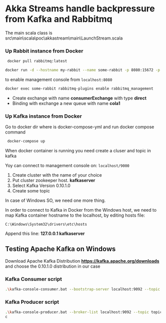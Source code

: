 # Akka Streams handle backpressure from Kafka and Rabbitmq

The main scala class is src\main\scala\poc\akkastream\main\LaunchStream.scala

### Up Rabbit instance from Docker

```bash
 docker pull rabbitmq:latest
 ```

 ```bash
docker run -d --hostname my-rabbit --name some-rabbit -p 8080:15672 -p 8081:5672 rabbitmq
```

to enable management console from `localhost:8080`

 ```bash
 docker exec some-rabbit rabbitmq-plugins enable rabbitmq_management
 ```

- Create exchange with name __consumerExchange__ with type __direct__
- Binding with exchange a new queue with name __cola1__

### Up Kafka instance from Docker

Go to docker dir where is docker-compose-yml and run docker compose command

```bash
 docker-compose up
 ```

When docker container is running you need create a cluser and topic in kafka

Yoy can connect to management console on: `localhost/9000`

1. Create cluster with the name of your choice
2. Put cluster zookeeper host. **kafkaserver**
3. Select Kafka Version 0.10.1.0
4. Create some topic

In case of Windows SO, we need one more thing.

In order to connect to Kafka in Docker from the Windows host, we need to map Kafka container hostname to the localhost, by editing hosts file:

```
C:\Windows\System32\drivers\etc\hosts
```

Append this line:
__127.0.0.1 kafkaserver__

## Testing Apache Kafka on Windows
Download Apache Kafka Distribution **https://kafka.apache.org/downloads**
and choose the 0.10.1.0 distribution in our case

### Kafka Consumer script

```bash
.\kafka-console-consumer.bat --bootstrap-server localhost:9092 --topic topic1
```

### Kafka Producer script

```bash
.\kafka-console-producer.bat --broker-list localhost:9092 --topic topic1
c
```
